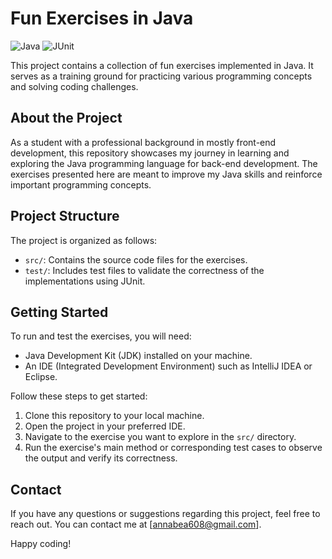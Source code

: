 # Fun Exercises in Java

![Java](https://img.shields.io/badge/Java-Programming-blue)
![JUnit](https://img.shields.io/badge/JUnit-Testing-green)

This project contains a collection of fun exercises implemented in Java. It serves as a training ground for practicing various programming concepts and solving coding challenges.

## About the Project

As a student with a professional background in mostly front-end development, this repository showcases my journey in learning and exploring the Java programming language for back-end development. The exercises presented here are meant to improve my Java skills and reinforce important programming concepts.

## Project Structure

The project is organized as follows:

- `src/`: Contains the source code files for the exercises.
- `test/`: Includes test files to validate the correctness of the implementations using JUnit.

## Getting Started

To run and test the exercises, you will need:

- Java Development Kit (JDK) installed on your machine.
- An IDE (Integrated Development Environment) such as IntelliJ IDEA or Eclipse.

Follow these steps to get started:

1. Clone this repository to your local machine.
2. Open the project in your preferred IDE.
3. Navigate to the exercise you want to explore in the `src/` directory.
4. Run the exercise's main method or corresponding test cases to observe the output and verify its correctness.

## Contact

If you have any questions or suggestions regarding this project, feel free to reach out. You can contact me at [annabea608@gmail.com].

Happy coding!
